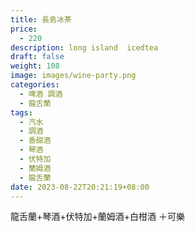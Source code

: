 ```yaml
---
title: 長島冰茶
price:
  - 220
description: long island  icedtea
draft: false
weight: 108
image: images/wine-party.png
categories:
  - 啤酒 調酒
  - 龍舌蘭
tags:
  - 汽水
  - 調酒
  - 香甜酒
  - 琴酒
  - 伏特加
  - 蘭姆酒
  - 龍舌蘭
date: 2023-08-22T20:21:19+08:00
---
```

 龍舌蘭+琴酒+伏特加+蘭姆酒+白柑酒 ＋可樂